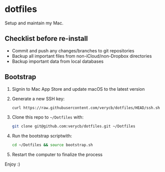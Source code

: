 # dotfiles

Setup and maintain my Mac.

## Checklist before re-install

* Commit and push any changes/branches to git repositories
* Backup all important files from non-iCloud/non-Dropbox directories
* Backup important data from local databases

## Bootstrap
1. Signin to Mac App Store and update macOS to the latest version
2. Generate a new SSH key:
   ```zsh
   curl https://raw.githubusercontent.com/verycb/dotfiles/HEAD/ssh.sh | sh -s "<your-email-address>"
   ```
3. Clone this repo to `~/Dotfiles` with:

    ```zsh
    git clone git@github.com:verycb/dotfiles.git ~/Dotfiles
    ```
4. Run the bootstrap scriptwith:

    ```zsh
    cd ~/Dotfiles && source bootstrap.sh
    ```
5. Restart the computer to finalize the process

Enjoy :)
